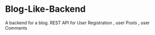 # Blog-Like-Backend
A backend for a blog. REST API for User Registration , user Posts , user Comments
